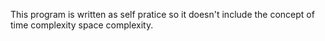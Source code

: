 This program is written as self pratice so it doesn't include the concept of time complexity space complexity.
